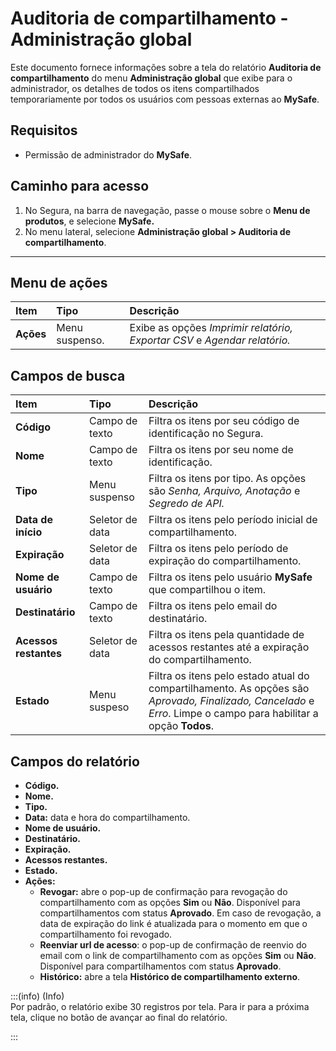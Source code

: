 # Auditoria de compartilhamento - Administração global

Este documento fornece informações sobre a tela do relatório **Auditoria de compartilhamento** do menu **Administração global** que exibe para o administrador, os detalhes de todos os itens compartilhados temporariamente por todos os usuários com pessoas externas ao **MySafe**.

## Requisitos

* Permissão de administrador do **MySafe**.

## Caminho para acesso

1. No Segura, na barra de navegação, passe o mouse sobre o **Menu de produtos**, e selecione **MySafe.**  
2. No menu lateral, selecione **Administração global \> Auditoria de compartilhamento**.  
   
---
## Menu de ações

| Item | Tipo | Descrição |
| :---- | :---- | :---- |
| **Ações** | Menu suspenso. | Exibe as opções *Imprimir relatório, Exportar CSV* e *Agendar relatório.* |

## 

## Campos de busca

| Item | Tipo | Descrição |
| :---- | :---- | :---- |
| **Código** | Campo de texto | Filtra os itens por seu código de identificação no Segura. |
| **Nome** | Campo de texto | Filtra os itens por seu nome de identificação.  |
| **Tipo** | Menu suspenso | Filtra os itens por tipo. As opções são *Senha, Arquivo, Anotação* e *Segredo de API.* |
| **Data de início** | Seletor de data | Filtra os itens pelo período inicial de compartilhamento.  |
| **Expiração** | Seletor de data | Filtra os itens pelo período de expiração do compartilhamento. |
| **Nome de usuário** | Campo de texto | Filtra os itens pelo usuário **MySafe** que compartilhou o item. |
| **Destinatário** | Campo de texto | Filtra os itens pelo email do destinatário. |
| **Acessos restantes** | Seletor de data | Filtra os itens pela quantidade de acessos restantes até a expiração do compartilhamento. |
| **Estado** | Menu suspeso | Filtra os itens pelo estado atual do compartilhamento. As opções são *Aprovado, Finalizado, Cancelado* e *Erro*. Limpe o campo para habilitar a opção **Todos**. |

## Campos do relatório

* **Código.**  
* **Nome.**  
* **Tipo.**  
* **Data:** data e hora do compartilhamento.  
* **Nome de usuário.**  
* **Destinatário.**  
* **Expiração.**  
* **Acessos restantes.**  
* **Estado.**  
* **Ações:**  
  * **Revogar:** abre o pop-up de confirmação para revogação do compartilhamento com as opções **Sim** ou **Não**. Disponível para compartilhamentos com status **Aprovado**. Em caso de revogação, a data de expiração do link é atualizada para o momento em que o compartilhamento foi revogado.  
  * **Reenviar url de acesso**: o pop-up de confirmação de reenvio do email com o link de compartilhamento com as opções **Sim** ou **Não**.  Disponível para compartilhamentos com status **Aprovado**.   
  * **Histórico:** abre a tela **Histórico de compartilhamento externo**. 

:::(info) (Info)  
Por padrão, o relatório exibe 30 registros por tela. Para ir para a próxima tela, clique no botão de avançar ao final do relatório.

:::